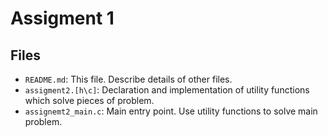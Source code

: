 # Assigment 1

## Files

- `README.md`: This file. Describe details of other files.
- `assigment2.[h\c]`: Declaration and implementation of utility functions which
solve pieces of problem.
- `assignemt2_main.c`: Main entry point. Use utility functions to solve main 
problem.